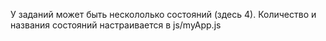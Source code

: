 У заданий может быть нескололько состояний (здесь 4).
Количество и названия состояний настраивается в js/myApp.js
